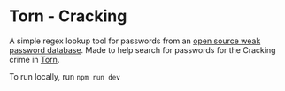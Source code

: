 # Torn - Cracking

A simple regex lookup tool for passwords from an [open source weak password database](https://github.com/ignis-sec/Pwdb-Public/blob/master/wordlists/ignis-100K.txt).
Made to help search for passwords for the Cracking crime in [Torn](https://torn.com/).

To run locally, run `npm run dev`